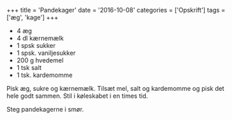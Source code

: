 +++
title = 'Pandekager'
date = '2016-10-08'
categories = ['Opskrift']
tags = ['æg', 'kage']
+++

- 4 æg
- 4 dl kærnemælk
- 1 spsk sukker
- 1 spsk. vaniljesukker
- 200 g hvedemel
- 1 tsk salt
- 1 tsk. kardemomme

Pisk æg, sukre og kærnemælk. Tilsæt mel, salt og kardemomme og pisk det hele godt sammen. Stil i køleskabet i en times tid.

Steg pandekagerne i smør.
